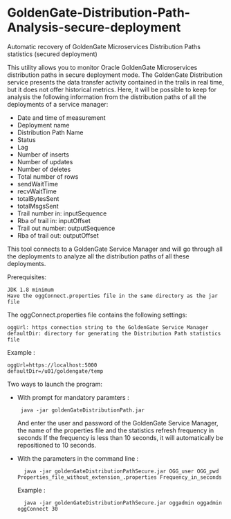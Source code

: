 # GoldenGate-Distribution-Path-Analysis-secure-deployment
Automatic recovery of GoldenGate Microservices Distribution Paths statistics (secured deployment)


This utility allows you to monitor Oracle GoldenGate Microservices distribution paths in secure deployment mode.
The GoldenGate Distribution service presents the data transfer activity contained in the trails in real time, but it does not offer historical metrics.
Here, it will be possible to keep for analysis the following information from the distribution paths of all the deployments of a service manager:

- Date and time of measurement
- Deployment name
- Distribution Path Name
- Status
- Lag
- Number of inserts
- Number of updates
- Number of deletes
- Total number of rows
- sendWaitTime
- recvWaitTime
- totalBytesSent
- totalMsgsSent
- Trail number in: inputSequence
- Rba of trail in: inputOffset
- Trail out number: outputSequence
- Rba of trail out: outputOffset


This tool connects to a GoldenGate Service Manager and will go through all the deployments to analyze all the distribution paths of all these deployments.

Prerequisites:

    JDK 1.8 minimum
    Have the oggConnect.properties file in the same directory as the jar file
  
  
The oggConnect.properties file contains the following settings:

    oggUrl: https connection string to the GoldenGate Service Manager
    defaultDir: directory for generating the Distribution Path statistics file

Example :

    oggUrl=https://localhost:5000
    defaultDir=/u01/goldengate/temp


Two ways to launch the program:

- With prompt for mandatory paramters :

       java -jar goldenGateDistributionPath.jar

  And enter the user and password of the GoldenGate Service Manager, the name of the properties file and the statistics refresh frequency in seconds
  If the frequency is less than 10 seconds, it will automatically be repositioned to 10 seconds.

- With the parameters in the command line :

        java -jar goldenGateDistributionPathSecure.jar OGG_user OGG_pwd Properties_file_without_extension_.properties Frequency_in_seconds

  Example :

        java -jar goldenGateDistributionPathSecure.jar oggadmin oggadmin oggConnect 30
	

